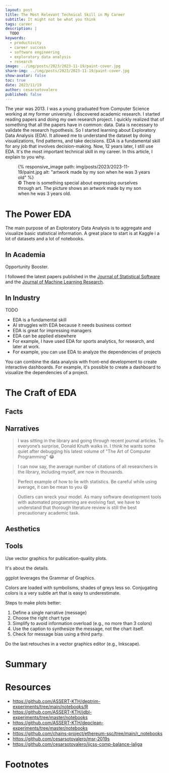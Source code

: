 ```yaml
---
layout: post
title: The Most Relevant Technical Skill in My Career
subtitle: It might not be what you think
tags: career
description: |
  TODO
keywords:
  - productivity
  - career success
  - software engineering
  - exploratory data analysis
  - research
image: ../img/posts/2023/2023-11-19/paint-cover.jpg
share-img: ../img/posts/2023/2023-11-19/paint-cover.jpg
show-avatar: false
toc: true
date: 2023/11/19
author: cesarsotovalero
published: false
---
```


[//]: # (My writing process:)
[//]: # (I start with 3 questions at the top:)
[//]: # (- What problem am I solving?)
[//]: # (- What are the benefits of solving it?)
[//]: # (- What emotion am I generating?)
[//]: # (From these questions, I create:)
[//]: # (- At least 5 headlines)
[//]: # (- The bullet point summary)
[//]: # (Then I fill in the details.)

The year was 2013. 
I was a young graduated from Computer Science working at my former university.
I discovered academic research. 
I started reading papers and doing my own research project.
I quickly realized that of something that all the papers have in common: data.
Data is necessary to validate the research hypothesis.
So I started learning about Exploratory Data Analysis (EDA).
It allowed me to understand the dataset by doing visualizations, find patterns, and take decisions.
EDA is a fundamental skill for any job that involves decision-making.
Now, 12 years later, I still use EDA.
It's the most important technical skill in my career. 
In this article, I explain to you why.

<figure class="jb_picture">
  {% responsive_image path: img/posts/2023/2023-11-19/paint.jpg alt: "artwork made by my son when he was 3 years old" %}
  <figcaption class="stroke"> 
    &#169; There is something special about expressing ourselves through art. The picture shows an artwork made by my son when he was 3 years old.
  </figcaption>
</figure>

# The Power EDA

The main purpose of an Exploratory Data Analysis is to aggregate and visualize basic statistical information.
A great place to start is at Kaggle i a lot of datasets and a lot of notebooks.

## In Academia

Opportunity Booster.

I followed the latest papers published in the [Journal of Statistical Software](https://www.jstatsoft.org/index) and the [Journal of Machine Learning Research](https://www.jmlr.org/).

## In Industry

TODO

- EDA is a fundamental skill
- AI struggles with EDA because it needs business context
- EDA is great for impressing managers
- EDA can be applied elsewhere
- For example, I have used EDA for sports analytics, for research, and later at work.
- For example, you can use EDA to analyze the dependencies of projects

You can combine the data analysis with front-end development to create interactive dashboards.
For example, it's possible to create a dashboard to visualize the dependencies of a project.


# The Craft of EDA

## Facts

## Narratives

> I was sitting in the library and going through recent journal articles. To everyone’s surprise, Donald Knuth walks in. I think he wants some quiet after debugging his latest volume of "The Art of Computer Programming" 😂

> I can now say, the average number of citations of all researchers in the library, including myself, are now in thousands.

> Perfect example of how to lie with statistics. Be careful while using average, it can be mean to you 😆

> Outliers can wreck your model. As many software development tools with automated programming are evolving fast, we have to understand that thorough literature review is still the best precautionary academic task.

## Aesthetics

## Tools

Use vector graphics for publication-quality plots.

It's about the details.

ggplot leverages the Grammar of Graphics.

Colors are loaded with symbolisms, shades of greys less so.
Conjugating colors is a very subtle art that is easy to underestimate.

Steps to make plots better:
1. Define a single narrative (message)
2. Choose the right chart type
3. Simplify to avoid information overload (e.g., no more than 3 colors)
4. Use the caption to synthesize the message, not the chart itself. 
5. Check for message bias using a third party.

Do the last retouches in a vector graphics editor (e.g., Inkscape).

# Summary


# Resources

- https://github.com/ASSERT-KTH/deptrim-experiments/tree/main/notebooks/R
- https://github.com/ASSERT-KTH/jdbl-experiments/tree/master/notebooks
- https://github.com/ASSERT-KTH/depclean-experiments/tree/master/notebooks
- https://github.com/chains-project/ethereum-ssc/tree/main/r_notebooks
- https://github.com/cesarsotovalero/msr-2019s
- https://github.com/cesarsotovalero/ijcss-comp-balance-laliga

# Footnotes
